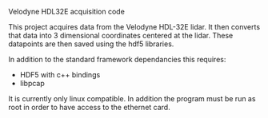 Velodyne HDL32E acquisition code

This project acquires data from the Velodyne HDL-32E lidar. It then converts
that data into 3 dimensional coordinates centered at the lidar. These datapoints
are then saved using the hdf5 libraries.

In addition to the standard framework dependancies this requires:
 * HDF5 with c++ bindings
 * libpcap

It is currently only linux compatible. In addition the program must be run as 
root in order to have access to the ethernet card.

